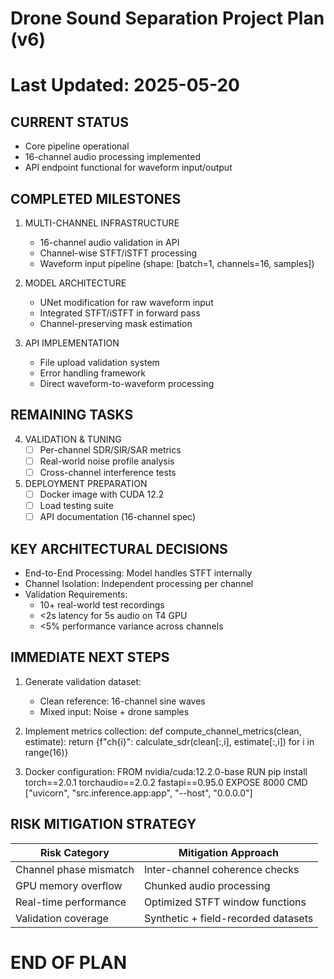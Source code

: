 # Drone Sound Separation Project Plan (v6)
# Last Updated: 2025-05-20

## CURRENT STATUS
- Core pipeline operational
- 16-channel audio processing implemented
- API endpoint functional for waveform input/output

## COMPLETED MILESTONES
1. MULTI-CHANNEL INFRASTRUCTURE
   - 16-channel audio validation in API
   - Channel-wise STFT/iSTFT processing
   - Waveform input pipeline (shape: [batch=1, channels=16, samples])
   
2. MODEL ARCHITECTURE
   - UNet modification for raw waveform input
   - Integrated STFT/iSTFT in forward pass
   - Channel-preserving mask estimation

3. API IMPLEMENTATION
   - File upload validation system
   - Error handling framework
   - Direct waveform-to-waveform processing

## REMAINING TASKS
4. VALIDATION & TUNING
   - [ ] Per-channel SDR/SIR/SAR metrics
   - [ ] Real-world noise profile analysis
   - [ ] Cross-channel interference tests

5. DEPLOYMENT PREPARATION
   - [ ] Docker image with CUDA 12.2
   - [ ] Load testing suite
   - [ ] API documentation (16-channel spec)

## KEY ARCHITECTURAL DECISIONS
- End-to-End Processing: Model handles STFT internally
- Channel Isolation: Independent processing per channel
- Validation Requirements:
  * 10+ real-world test recordings
  * <2s latency for 5s audio on T4 GPU
  * <5% performance variance across channels

## IMMEDIATE NEXT STEPS
1. Generate validation dataset:
   - Clean reference: 16-channel sine waves
   - Mixed input: Noise + drone samples

2. Implement metrics collection:
   def compute_channel_metrics(clean, estimate):
       return {f"ch{i}": calculate_sdr(clean[:,i], estimate[:,i]) 
               for i in range(16)}

3. Docker configuration:
   FROM nvidia/cuda:12.2.0-base
   RUN pip install torch==2.0.1 torchaudio==2.0.2 fastapi==0.95.0
   EXPOSE 8000
   CMD ["uvicorn", "src.inference.app:app", "--host", "0.0.0.0"]

## RISK MITIGATION STRATEGY
| Risk Category          | Mitigation Approach                 |
|------------------------|-------------------------------------|
| Channel phase mismatch | Inter-channel coherence checks      |
| GPU memory overflow    | Chunked audio processing            | 
| Real-time performance  | Optimized STFT window functions     |
| Validation coverage    | Synthetic + field-recorded datasets |

# END OF PLAN

